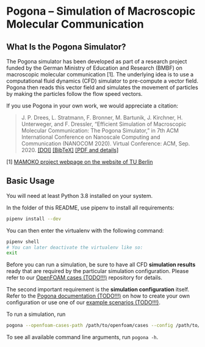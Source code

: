 # Pogona – Simulation of Macroscopic Molecular Communication

## What Is the Pogona Simulator?

The Pogona simulator has been developed as part of a research project funded by the German Ministry of Education and Research (BMBF) on macroscopic molecular communication [1].
The underlying idea is to use a computational fluid dynamics (CFD) simulator to pre-compute a vector field.
Pogona then reads this vector field and simulates the movement of particles by making the particles follow the flow speed vectors.

If you use Pogona in your own work, we would appreciate a citation:

> J. P. Drees, L. Stratmann, F. Bronner, M. Bartunik, J. Kirchner, H. Unterweger, and F. Dressler, “Efficient Simulation of Macroscopic Molecular Communication: The Pogona Simulator,” in 7th ACM International Conference on Nanoscale Computing and Communication (NANOCOM 2020). Virtual Conference: ACM, Sep. 2020.
> [[DOI]](http://dx.doi.org/10.1145/3411295.3411297) [[BibTeX]](https://www2.tkn.tu-berlin.de/bib/drees2020efficient/drees2020efficient.bib) [[PDF and details]](https://www2.tkn.tu-berlin.de/bib/drees2020efficient/)

[1] [MAMOKO project webpage on the website of TU Berlin](https://www2.tkn.tu-berlin.de/projects/mamoko/)

## Basic Usage

You will need at least Python 3.8 installed on your system.

In the folder of this README, use pipenv to install all requirements:
```bash
pipenv install --dev
```
You can then enter the virtualenv with the following command:
```bash
pipenv shell
# You can later deactivate the virtualenv like so:
exit
```

Before you can run a simulation, be sure to have all CFD **simulation results** ready that are required by the particular simulation configuration.
Please refer to our [OpenFOAM cases (TODO!!!)]() repository for details.

The second important requirement is the **simulation configuration** itself.
Refer to the [Pogona documentation (TODO!!!)]() on how to create your own configuration or use one of our [example scenarios (TODO!!!)]().

To run a simulation, run
```bash
pogona --openfoam-cases-path /path/to/openfoam/cases --config /path/to/config.yaml --results-dir /path/to/output/folder/
```

To see all available command line arguments, run `pogona -h`.
